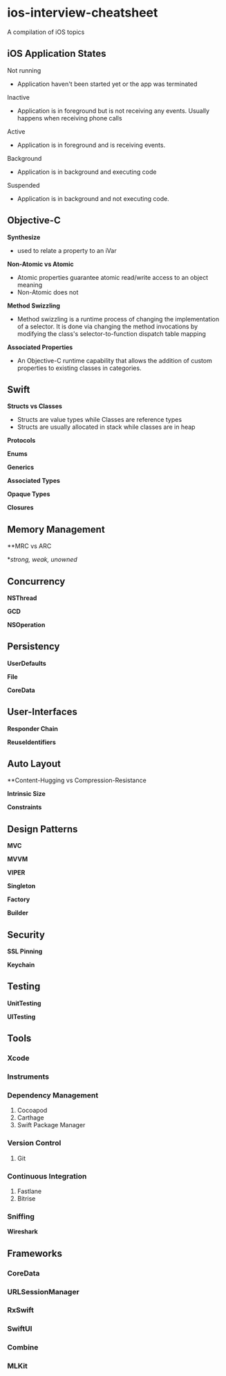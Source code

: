 # ios-interview-cheatsheet
A compilation of iOS topics

## iOS Application States
Not running
  - Application haven't been started yet or the app was terminated
  
Inactive
  - Application is in foreground but is not receiving any events. Usually happens when receiving phone calls
  
Active
  - Application is in foreground and is receiving events.
  
Background
  - Application is in background and executing code 
  
Suspended
  - Application is in background and not executing code.

## Objective-C
**Synthesize**
  - used to relate a property to an iVar

**Non-Atomic vs Atomic**
  - Atomic properties guarantee atomic read/write access to an object meaning 
  - Non-Atomic does not

**Method Swizzling**
  - Method swizzling is a runtime process of changing the implementation of a selector. It is done via changing the method invocations by modifying the class's selector-to-function dispatch table mapping

**Associated Properties**
  - An Objective-C runtime capability that allows the addition of custom properties to existing classes in categories.

## Swift
**Structs vs Classes**
  - Structs are value types while Classes are reference types
  - Structs are usually allocated in stack while classes are in heap

**Protocols**

**Enums**

**Generics**

**Associated Types**

**Opaque Types**

**Closures**

## Memory Management
**MRC vs ARC

**strong, weak, unowned*

## Concurrency
**NSThread**

**GCD**

**NSOperation**

## Persistency
**UserDefaults**

**File**

**CoreData**

## User-Interfaces
**Responder Chain**

**ReuseIdentifiers**

## Auto Layout
**Content-Hugging vs Compression-Resistance

**Intrinsic Size**

**Constraints**

## Design Patterns
**MVC**

**MVVM**

**VIPER**

**Singleton**

**Factory**

**Builder**

## Security
**SSL Pinning**

**Keychain**

## Testing
**UnitTesting**

**UITesting**

## Tools
### Xcode
### Instruments
### Dependency Management
1. Cocoapod
2. Carthage
3. Swift Package Manager
### Version Control
1. Git
### Continuous Integration
1. Fastlane
2. Bitrise
### Sniffing
**Wireshark**

## Frameworks
### CoreData
### URLSessionManager
### RxSwift
### SwiftUI
### Combine
### MLKit

